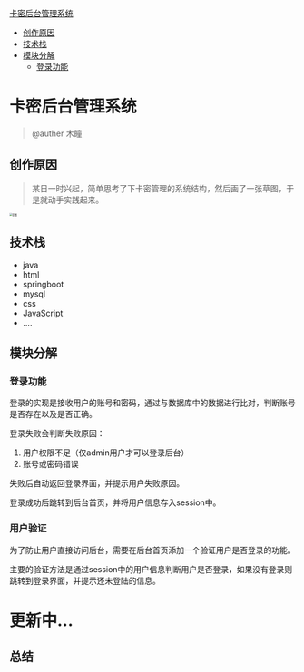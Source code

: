 [卡密后台管理系统](#卡密后台管理系统)
- [创作原因](#创作原因)
- [技术栈](#技术栈)
- [模块分解](#模块分解)
  - [登录功能](#登录功能)


# 卡密后台管理系统

> @auther 木瞳

## 创作原因

> 某日一时兴起，简单思考了下卡密管理的系统结构，然后画了一张草图，于是就动手实践起来。

<img src="https://s4.ax1x.com/2022/03/01/blShJH.png" alt="草图" style="zoom:30%;" />

## 技术栈

- java
- html
- springboot
- mysql
- css
- JavaScript
- ....

## 模块分解

### 登录功能

登录的实现是接收用户的账号和密码，通过与数据库中的数据进行比对，判断账号是否存在以及是否正确。

登录失败会判断失败原因：

1. 用户权限不足（仅admin用户才可以登录后台）
2. 账号或密码错误

失败后自动返回登录界面，并提示用户失败原因。

登录成功后跳转到后台首页，并将用户信息存入session中。

### 用户验证

为了防止用户直接访问后台，需要在后台首页添加一个验证用户是否登录的功能。

主要的验证方法是通过session中的用户信息判断用户是否登录，如果没有登录则跳转到登录界面，并提示还未登陆的信息。


# 更新中...


## 总结























